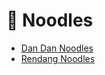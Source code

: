 # 🍜 Noodles

- [Dan Dan Noodles](../recipes/dan_dan_noodles.md)
- [Rendang Noodles](../recipes/rendang_noodles.md)

